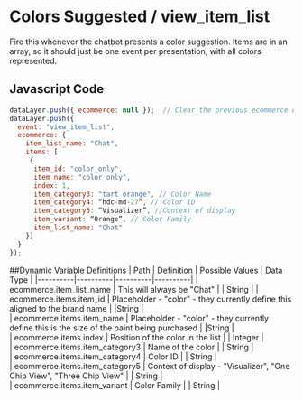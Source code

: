 # Colors Suggested / view_item_list
Fire this whenever the chatbot presents a color suggestion. Items are in an array, so it should just be one event per presentation, with all colors represented.

## Javascript Code
```js
dataLayer.push({ ecommerce: null });  // Clear the previous ecommerce object.
dataLayer.push({
  event: "view_item_list",
  ecommerce: {
    item_list_name: "Chat",
    items: [
     {
      item_id: "color_only",
      item_name: "color_only",
      index: 1,
      item_category3: "tart orange", // Color Name
      item_category4: “hdc-md-27”, // Color ID
      item_category5: “Visualizer”, //Context of display
      item_variant: “Orange”, // Color Family 
      item_list_name: "Chat"
    }]
  }
});
```


##Dynamic Variable Definitions
| Path     | Definition | Possible Values | Data Type |
|----------|----------|----------|----------|
| ecommerce.item_list_name  | This will always be "Chat" |  | String |
| ecommerce.items.item_id | Placeholder - "color" - they currently define this aligned to the brand name | |String |	
| ecommerce.items.item_name | Placeholder - "color" - they currently define this is the size of the paint being purchased | |String |	
| ecommerce.items.index | Position of the color in the list | | Integer |	
| ecommerce.items.item_category3 | Name of the color | | String |	
| ecommerce.items.item_category4 | Color ID | | String |	
| ecommerce.items.item_category5 | Context of display - "Visualizer", "One Chip View", "Three Chip View" | | String |	
| ecommerce.items.item_variant | Color Family | | String |	
